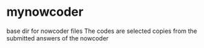 # mynowcoder
base dir for nowcoder files
The codes are selected copies from the submitted answers of the nowcoder 
